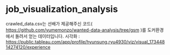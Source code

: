 # job_visualization_analysis


crawled_data.csv는 선배가 제공해주신 코드( https://github.com/yumemonzo/wanted-data-analysis/tree/gsm )를 도커환경에서 돌려서 얻는 데이터입니다. 
시각화 : https://public.tableau.com/app/profile/hyunsung.ryu4930/viz/visual_17344814274120/experience
